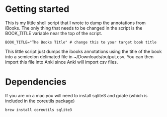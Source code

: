 # Getting started

This is my little shell script that I wrote to dump the annotations from iBooks.  The only thing that needs to be changed in the script is the BOOK_TITLE variable near the top of the script.  

```shell
BOOK_TITLE="The Books Title" # change this to your target book title
```

This little script just dumps the ibooks annotations using the title of the book into a semicolon delimated file in ~/Downloads/output.csv.  You can then import this file into Anki since Anki will import csv files.

# Dependencies 

If you are on a mac you will need to install sqlite3 and gdate (which is included in the coreutils package)

```shell
brew install coreutils sqlite3
```
